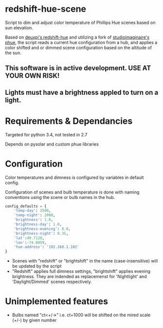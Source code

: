 # redshift-hue-scene
Script to dim and adjust color temperature of Phillips Hue scenes based on sun elevation.

Based on [deuxpi's redshift-hue](https://github.com/deuxpi/redshift-hue) and 
utilizing a fork of [studioimaginaire's phue](https://github.com/studioimaginaire/phue), 
the script reads a current hue configuration from a hub, and applies a color shifted and or 
dimmed scene configuration based on the altitude of the sun.

## This software is in active development. USE AT YOUR OWN RISK! 

## Lights must have a brightness appled to turn on a light.

# Requirements & Dependancies

Targeted for python 3.4, not tested in 2.7

Depends on pysolar and custom phue libraries

# Configuration

Color temperatures and dimness is configured by variables in default config.

Configuration of scenes and bulb temperature is done with
naming conventions using the scene or bulb names in the hub.

```python
config_defaults = {
    'temp-day': 3500,
    'temp-night': 2000,
    'brightness': 1.0,
    'brightness-day': 1.0,
    'brightness-evening': 0.8,
    'brightness-night': 0.35,
    'lat':40.7128,
    'lon':-74.0059,
    'hue-address': '192.168.1.102'
}
```

- Scenes with "redshift" or "brightshift" in the name (case-insensitive) will be updated by the script
- "Redshift" applies full dimness settings, "brightshift" applies evening brightness.
 They are indended as replacemenst for 'Nightlight' and 'Daylight/Dimmed' scenes respectively.

# Unimplemented features 

- Bulbs named "ct<+/-><number>" i.e. ct+1000 will be shifted on the mired scale (+/-) by given number
